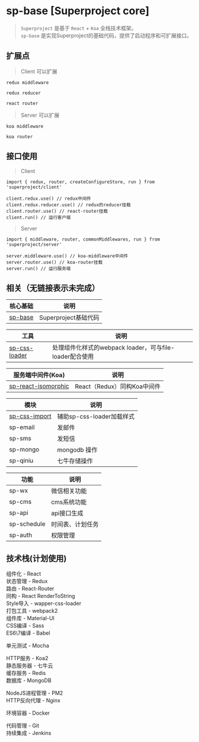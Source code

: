 # sp-base [Superproject core]

> ```Superproject``` 是基于 ```React``` + ```Koa``` 全栈技术框架。<br>
> ```sp-base``` 是实现Superproject的基础代码，提供了启动程序和可扩展接口。

## 扩展点

> Client 可以扩展
```
redux middleware

redux reducer

react router
```
> Server 可以扩展
```
koa middleware

koa router
```


## 接口使用

> Client

```
import { redux, router, createConfigureStore, run } from 'superproject/client'

client.redux.use() // redux中间件
client.redux.reducer.use() // redux的reducer挂载
client.router.use() // react-router挂载
client.run() // 运行客户端
```

> Server

```
import { middleware, router, commonMiddlewares, run } from 'superproject/server'

server.middleware.use() // koa-middleware中间件
server.router.use() // koa-router挂载
server.run() // 运行服务端
```

## 相关（无链接表示未完成）

核心基础|说明
----|----
[sp-base](https://github.com/dongwenxiao/sp-base)|Superproject基础代码

工具|说明
----|----
[sp-css-loader](https://github.com/dongwenxiao/sp-css-loader)|处理组件化样式的webpack loader，可与file-loader配合使用


服务端中间件(Koa)|说明
----|----
[sp-react-isomorphic](https://github.com/dongwenxiao/sp-react-isomorphic)|React（Redux）同构Koa中间件


模块 | 说明
----|----
[sp-css-import](https://github.com/dongwenxiao/sp-css-import) | 辅助sp-css-loader加载样式
sp-email|发邮件
sp-sms|发短信
sp-mongo|mongodb 操作
sp-qiniu|七牛存储操作


功能|说明
----|----
sp-wx|微信相关功能
sp-cms|cms系统功能
sp-api|api接口生成
sp-schedule|时间表、计划任务
sp-auth|权限管理


## 技术栈(计划使用)

组件化 - React <br>
状态管理 - Redux <br>
路由 - React-Router <br>
同构 - React RenderToString <br>
Style导入 - wapper-css-loader <br>
打包工具 - webpack2 <br>
组件库 - Material-UI <br>
CSS编译 - Sass <br>
ES6\7编译 - Babel <br>

单元测试 - Mocha <br>

HTTP服务 - Koa2 <br>
静态服务器 - 七牛云 <br>
缓存服务 - Redis <br>
数据库 - MongoDB <br>

NodeJS进程管理 - PM2 <br>
HTTP反向代理 - Nginx <br>

环境容器 - Docker <br>

代码管理 - Git <br>
持续集成 - Jenkins <br>
